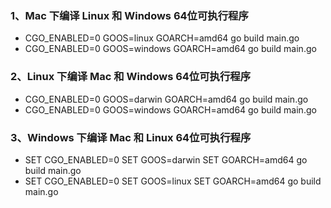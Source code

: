 ### 1、Mac 下编译 Linux 和 Windows 64位可执行程序
* CGO_ENABLED=0 GOOS=linux GOARCH=amd64 go build main.go
* CGO_ENABLED=0 GOOS=windows GOARCH=amd64 go build main.go

### 2、Linux 下编译 Mac 和 Windows 64位可执行程序
* CGO_ENABLED=0 GOOS=darwin GOARCH=amd64 go build main.go
* CGO_ENABLED=0 GOOS=windows GOARCH=amd64 go build main.go

### 3、Windows 下编译 Mac 和 Linux 64位可执行程序
* SET CGO_ENABLED=0
  SET GOOS=darwin
  SET GOARCH=amd64
  go build main.go
* SET CGO_ENABLED=0
  SET GOOS=linux
  SET GOARCH=amd64
  go build main.go

